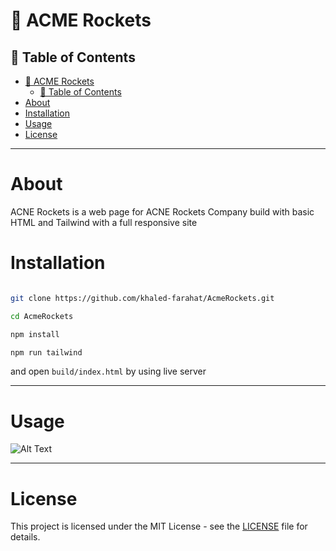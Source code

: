 # 🚀 ACME Rockets

## 📖 Table of Contents

- [🚀 ACME Rockets](#-acne-rockets)
  - [📖 Table of Contents](#-table-of-contents)
- [About](#about)
- [Installation](#installation)
- [Usage](#usage)
- [License](#license)

---

# About

ACNE Rockets is a web page for ACNE Rockets Company build with basic HTML and Tailwind with a full responsive site

# Installation

```bash

git clone https://github.com/khaled-farahat/AcmeRockets.git

cd AcmeRockets

npm install

npm run tailwind

```

and open `build/index.html` by using live server

---

# Usage

<!-- how to add a video in md -->

<!-- how to add a gif in md -->
<!-- the way is -->
![Alt Text](./build/img/usage.gif)

---

# License

This project is licensed under the MIT License - see the [LICENSE](LICENSE) file for details.
